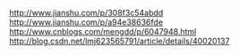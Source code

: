 http://www.jianshu.com/p/308f3c54abdd
http://www.jianshu.com/p/a94e38636fde
http://www.cnblogs.com/mengdd/p/6047948.html
http://blog.csdn.net/lmj623565791/article/details/40020137
